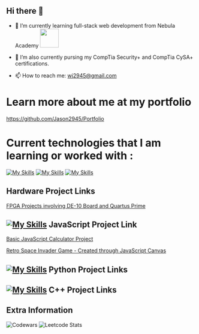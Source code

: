 ## Hi there 👋

- 🌱 I’m currently learning full-stack web development from Nebula Academy [<img src ="https://github.com/Jason2945/Jason2945/assets/86026175/455599f8-83df-4516-bf87-c314558928f5" width="50">](https://www.nebulaacademy.com/)
- 🌱 I’m also currently pursing my CompTia Security+ and CompTia CySA+ certifications.

- 📫 How to reach me: wj2945@gmail.com

# Learn more about me at my portfolio
https://github.com/Jason2945/Portfolio

# Current technologies that I am learning or worked with :
[![My Skills](https://skillicons.dev/icons?i=nodejs,js,html,css,react,visualstudio)](https://skillicons.dev)
[![My Skills](https://skillicons.dev/icons?i=cpp,django,flask)](https://skillicons.dev)
[![My Skills](https://skillicons.dev/icons?i=arduino,matlab)](https://skillicons.dev)


## Hardware Project Links
[FPGA Projects involving DE-10 Board and Quartus Prime](https://github.com/Jason2945/FPGA_VHDL_DE10-Standard-Board)

## [![My Skills](https://skillicons.dev/icons?i=js)](https://skillicons.dev) JavaScript Project Link
[Basic JavaScript Calculator Project](https://jason2945.github.io/JS_Calculator/)

[Retro Space Invader Game - Created through JavaScript Canvas](https://jason2945.github.io/Space_Invader_JS/)

## [![My Skills](https://skillicons.dev/icons?i=python)](https://skillicons.dev) Python Project Links

## [![My Skills](https://skillicons.dev/icons?i=cpp)](https://skillicons.dev) C++ Project Links

## Extra Information
![Codewars](https://github.r2v.ch/codewars?user=Jason2945) 
![Leetcode Stats](https://leetcard.jacoblin.cool/wj2945)
